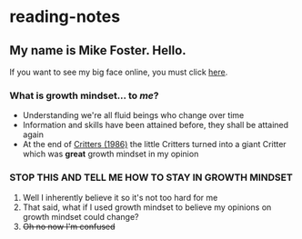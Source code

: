 # reading-notes

## My name is Mike Foster. Hello.
If you want to see my big face online, you must click [here](about.md).

### What is growth mindset... to *me*?

+ Understanding we're all fluid beings who change over time
+ Information and skills have been attained before, they shall be attained again
+ At the end of [Critters (1986)](https://www.imdb.com/title/tt0090887/) the little Critters turned into a giant Critter which was **great** growth mindset in my opinion

### STOP THIS AND TELL ME HOW TO STAY IN GROWTH MINDSET

1. Well I inherently believe it so it's not too hard for me
2. That said, what if I used growth mindset to believe my opinions on growth mindset could change?
3. ~~Oh no now I'm confused~~
